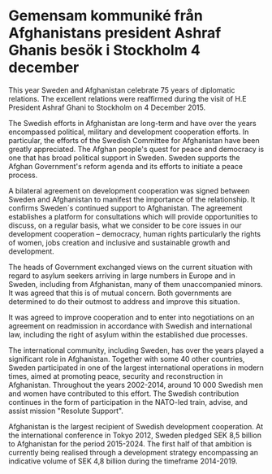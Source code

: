 # Gemensam kommuniké från Afghanistans president Ashraf Ghanis besök i Stockholm 4 december

This year Sweden and Afghanistan celebrate 75 years of diplomatic relations. The excellent relations were reaffirmed during the visit of H.E President Ashraf Ghani to Stockholm on 4 December 2015\.


The Swedish efforts in Afghanistan are long\-term and have over the years encompassed political, military and development cooperation efforts. In particular, the efforts of the Swedish Committee for Afghanistan have been greatly appreciated. The Afghan people's quest for peace and democracy is one that has broad political support in Sweden. Sweden supports the Afghan Government's reform agenda and its efforts to initiate a peace process.

A bilateral agreement on development cooperation was signed between Sweden and Afghanistan to manifest the importance of the relationship. It confirms Sweden´s continued support to Afghanistan. The agreement establishes a platform for consultations which will provide opportunities to discuss, on a regular basis, what we consider to be core issues in our development cooperation – democracy, human rights particularly the rights of women, jobs creation and inclusive and sustainable growth and development.

The heads of Government exchanged views on the current situation with regard to asylum seekers arriving in large numbers in Europe and in Sweden, including from Afghanistan, many of them unaccompanied minors. It was agreed that this is of mutual concern. Both governments are determined to do their outmost to address and improve this situation.

It was agreed to improve cooperation and to enter into negotiations on an agreement on readmission in accordance with Swedish and international law, including the right of asylum within the established due processes.

The international community, including Sweden, has over the years played a significant role in Afghanistan. Together with some 40 other countries, Sweden participated in one of the largest international operations in modern times, aimed at promoting peace, security and reconstruction in Afghanistan. Throughout the years 2002\-2014, around 10 000 Swedish men and women have contributed to this effort. The Swedish contribution continues in the form of participation in the NATO\-led train, advise, and assist mission "Resolute Support".

Afghanistan is the largest recipient of Swedish development cooperation. At the international conference in Tokyo 2012, Sweden pledged SEK 8,5 billion to Afghanistan for the period 2015\-2024\. The first half of that ambition is currently being realised through a development strategy encompassing an indicative volume of SEK 4,8 billion during the timeframe 2014\-2019\.

